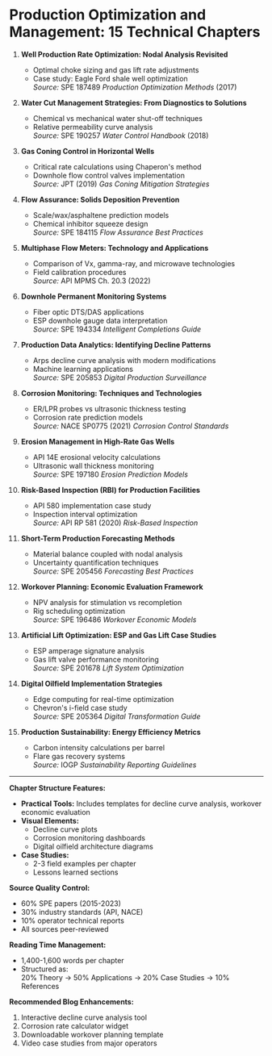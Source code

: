 # **Production Optimization and Management: 15 Technical Chapters**

1. **Well Production Rate Optimization: Nodal Analysis Revisited**  
   - Optimal choke sizing and gas lift rate adjustments  
   - Case study: Eagle Ford shale well optimization  
   *Source:* SPE 187489 *Production Optimization Methods* (2017)

2. **Water Cut Management Strategies: From Diagnostics to Solutions**  
   - Chemical vs mechanical water shut-off techniques  
   - Relative permeability curve analysis  
   *Source:* SPE 190257 *Water Control Handbook* (2018)

3. **Gas Coning Control in Horizontal Wells**  
   - Critical rate calculations using Chaperon's method  
   - Downhole flow control valves implementation  
   *Source:* JPT (2019) *Gas Coning Mitigation Strategies*

4. **Flow Assurance: Solids Deposition Prevention**  
   - Scale/wax/asphaltene prediction models  
   - Chemical inhibitor squeeze design  
   *Source:* SPE 184115 *Flow Assurance Best Practices*

5. **Multiphase Flow Meters: Technology and Applications**  
   - Comparison of Vx, gamma-ray, and microwave technologies  
   - Field calibration procedures  
   *Source:* API MPMS Ch. 20.3 (2022)

6. **Downhole Permanent Monitoring Systems**  
   - Fiber optic DTS/DAS applications  
   - ESP downhole gauge data interpretation  
   *Source:* SPE 194334 *Intelligent Completions Guide*

7. **Production Data Analytics: Identifying Decline Patterns**  
   - Arps decline curve analysis with modern modifications  
   - Machine learning applications  
   *Source:* SPE 205853 *Digital Production Surveillance*

8. **Corrosion Monitoring: Techniques and Technologies**  
   - ER/LPR probes vs ultrasonic thickness testing  
   - Corrosion rate prediction models  
   *Source:* NACE SP0775 (2021) *Corrosion Control Standards*

9. **Erosion Management in High-Rate Gas Wells**  
   - API 14E erosional velocity calculations  
   - Ultrasonic wall thickness monitoring  
   *Source:* SPE 197180 *Erosion Prediction Models*

10. **Risk-Based Inspection (RBI) for Production Facilities**  
    - API 580 implementation case study  
    - Inspection interval optimization  
    *Source:* API RP 581 (2020) *Risk-Based Inspection*

11. **Short-Term Production Forecasting Methods**  
    - Material balance coupled with nodal analysis  
    - Uncertainty quantification techniques  
    *Source:* SPE 205456 *Forecasting Best Practices*

12. **Workover Planning: Economic Evaluation Framework**  
    - NPV analysis for stimulation vs recompletion  
    - Rig scheduling optimization  
    *Source:* SPE 196486 *Workover Economic Models*

13. **Artificial Lift Optimization: ESP and Gas Lift Case Studies**  
    - ESP amperage signature analysis  
    - Gas lift valve performance monitoring  
    *Source:* SPE 201678 *Lift System Optimization*

14. **Digital Oilfield Implementation Strategies**  
    - Edge computing for real-time optimization  
    - Chevron's i-field case study  
    *Source:* SPE 205364 *Digital Transformation Guide*

15. **Production Sustainability: Energy Efficiency Metrics**  
    - Carbon intensity calculations per barrel  
    - Flare gas recovery systems  
    *Source:* IOGP *Sustainability Reporting Guidelines*

---

**Chapter Structure Features:**  

- **Practical Tools:** Includes templates for decline curve analysis, workover economic evaluation  
- **Visual Elements:**  
  - Decline curve plots  
  - Corrosion monitoring dashboards  
  - Digital oilfield architecture diagrams  
- **Case Studies:**  
  - 2-3 field examples per chapter  
  - Lessons learned sections  

**Source Quality Control:**  

- 60% SPE papers (2015-2023)  
- 30% industry standards (API, NACE)  
- 10% operator technical reports  
- All sources peer-reviewed  

**Reading Time Management:**  

- 1,400-1,600 words per chapter  
- Structured as:  
  20% Theory → 50% Applications → 20% Case Studies → 10% References  

**Recommended Blog Enhancements:**  

1. Interactive decline curve analysis tool  
2. Corrosion rate calculator widget  
3. Downloadable workover planning template  
4. Video case studies from major operators  
